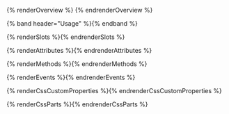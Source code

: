 {% renderOverview %}
  <pfe-popover></pfe-popover>
{% endrenderOverview %}

{% band header="Usage" %}{% endband %}

{% renderSlots %}{% endrenderSlots %}

{% renderAttributes %}{% endrenderAttributes %}

{% renderMethods %}{% endrenderMethods %}

{% renderEvents %}{% endrenderEvents %}

{% renderCssCustomProperties %}{% endrenderCssCustomProperties %}

{% renderCssParts %}{% endrenderCssParts %}